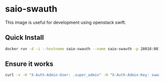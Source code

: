 # saio-swauth
This image is useful for development using openstack swift.

## Quick Install
```bash
docker run -d -i --hostname saio-swauth --name saio-swauth -p 28018:8018 -p 28081:8081 kiravspace/saio-swauth
```

## Ensure it works
```bash
curl -v -H "X-Auth-Admin-User: .super_admin" -H "X-Auth-Admin-Key: swauthkey" http://127.0.0.1:28081/auth/v2
```

